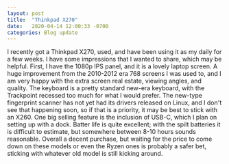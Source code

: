 ```yaml
---
layout: post
title:  "Thinkpad X270"
date:   2020-04-14 12:00:33 -0700
categories: Blog update 
---
```


I recently got a Thinkpad X270, used, and have been using it as my daily for a few weeks. I have some impressions that I wanted to share, which may be helpful. First, I have the 1080p IPS panel, and it is a lovely laptop screen. A huge improvement from the 2010-2012 era 768 screens I was used to, and I am very happy with the extra screen real estate, viewing angles, and quality. The keyboard is a pretty standard new-era keyboard, with the Trackpoint recessed too much for what I would prefer. The new-type fingerprint scanner has not yet had its drivers released on Linux, and I don't see that happening soon, so if that is a priority, it may be best to stick with an X260. One big selling feature is the inclusion of USB-C, which I plan on setting up with a dock. Batter life is quite excellent; with the spilt batteries it is difficult to estimate, but somewhere between 8-10 hours sounds reasonable. Overall a decent purchase, but waiting for the price to come down on these models or even the Ryzen ones is probably a safer bet, sticking with whatever old model is still kicking around.
